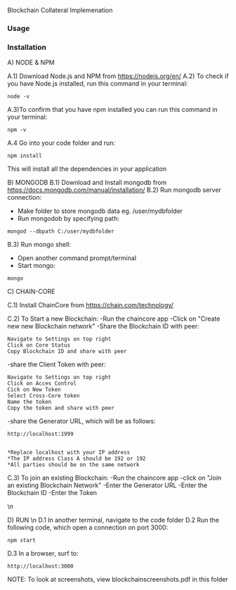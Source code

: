 Blockchain Collateral Implemenation
### Usage


### Installation

A) NODE & NPM                 

A.1) Download Node.js and NPM from https://nodejs.org/en/
A.2) To check if you have Node.js installed, run this command in your terminal:
```
node -v
```
 A.3)To confirm that you have npm installed you can run this command in your terminal:
```
npm -v
```
A.4 Go into your code folder and run:
```
npm install
```
This will install all the dependencies in your application 






B) MONGODB
B.1) Download and Install mongodb from https://docs.mongodb.com/manual/installation/
B.2) Run mongodb server connection:
  - Make folder to store mongodb data eg. /user/mydbfolder
  - Run mongodob by specifying path:
```
mongod --dbpath C:/user/mydbfolder
```
B.3) Run mongo shell:
  - Open another command prompt/terminal
  - Start mongo:
```
mongo        
```




C) CHAIN-CORE

C.1) Install ChainCore from https://chain.com/technology/

C.2) To Start a new Blockchain:
-Run the chaincore app 
-Click on "Create new new Blockchain network" 
-Share the Blockchain ID  with peer: 
```
Navigate to Settings on top right
Click on Core Status 
Copy Blockchain ID and share with peer
```

-share the Client Token with peer:
```
Navigate to Settings on top right
Click on Acces Control 
Cick on New Token
Select Cross-Core token
Name the token
Copy the token and share with peer
```

-share the Generator URL, which will be as follows:
```
http://localhost:1999


*Replace localhost with your IP address
*The IP address Class A should be 192 or 192
*All parties should be on the same network
```




C.3) To join an existing Blockchain:
-Run the chaincore app 
-click on "Join an existing Blockchain Network" 
-Enter the Generator URL
-Enter the Blockchain ID
-Enter the Token


\n

D) RUN 
\n
D.1 In another terminal, navigate to the code folder 
D.2 Run the following code, which open a connection on port 3000:
```
npm start
```
D.3 In a browser, surf to:
```
http://localhost:3000
```


NOTE: To look at screenshots, view blockchainscreenshots.pdf in this folder  

